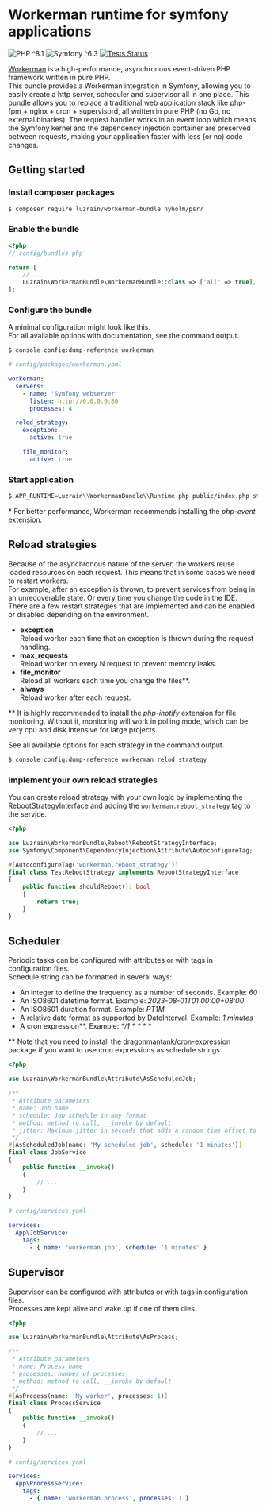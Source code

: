 # Workerman runtime for symfony applications
![PHP ^8.1](https://img.shields.io/badge/PHP-^8.1-777bb3.svg?style=flat)
![Symfony ^6.3](https://img.shields.io/badge/Symfony-^6.3-374151.svg?style=flat)
[![Tests Status](https://img.shields.io/github/actions/workflow/status/luzrain/workerman-bundle/tests.yaml?branch=master)](../../actions/workflows/tests.yaml)

[Workerman](https://github.com/walkor/workerman) is a high-performance, asynchronous event-driven PHP framework written in pure PHP.  
This bundle provides a Workerman integration in Symfony, allowing you to easily create a http server, scheduler and supervisor all in one place.
This bundle allows you to replace a traditional web application stack like php-fpm + nginx + cron + supervisord, all written in pure PHP (no Go, no external binaries).
The request handler works in an event loop which means the Symfony kernel and the dependency injection container are preserved between requests,
making your application faster with less (or no) code changes.

## Getting started
### Install composer packages
```bash
$ composer require luzrain/workerman-bundle nyholm/psr7
```

### Enable the bundle
```php
<?php
// config/bundles.php

return [
    // ...
    Luzrain\WorkermanBundle\WorkermanBundle::class => ['all' => true],
];
```

### Configure the bundle
A minimal configuration might look like this.  
For all available options with documentation, see the command output.
```bash
$ console config:dump-reference workerman
```

```yaml
# config/packages/workerman.yaml

workerman:
  servers:
    - name: 'Symfony webserver'
      listen: http://0.0.0.0:80
      processes: 4

  relod_strategy:
    exception:
      active: true

    file_monitor:
      active: true
```

### Start application
```bash
$ APP_RUNTIME=Luzrain\\WorkermanBundle\\Runtime php public/index.php start
```

\* For better performance, Workerman recommends installing the _php-event_ extension.

## Reload strategies
Because of the asynchronous nature of the server, the workers reuse loaded resources on each request. This means that in some cases we need to restart workers.  
For example, after an exception is thrown, to prevent services from being in an unrecoverable state. Or every time you change the code in the IDE.  
There are a few restart strategies that are implemented and can be enabled or disabled depending on the environment.

 - **exception**  
   Reload worker each time that an exception is thrown during the request handling.
 - **max_requests**  
   Reload worker on every N request to prevent memory leaks.
 - **file_monitor**  
   Reload all workers each time you change the files**.
 - **always**  
   Reload worker after each request.

** It is highly recommended to install the _php-inotify_ extension for file monitoring. Without it, monitoring will work in polling mode, which can be very cpu and disk intensive for large projects.

See all available options for each strategy in the command output.
```bash
$ console config:dump-reference workerman relod_strategy
```

### Implement your own reload strategies
You can create reload strategy with your own logic by implementing the RebootStrategyInterface and adding the `workerman.reboot_strategy` tag to the service.
```php
<?php

use Luzrain\WorkermanBundle\Reboot\RebootStrategyInterface;
use Symfony\Component\DependencyInjection\Attribute\AutoconfigureTag;

#[AutoconfigureTag('workerman.reboot_strategy')]
final class TestRebootStrategy implements RebootStrategyInterface
{
    public function shouldReboot(): bool
    {
        return true;
    }
}
```

## Scheduler
Periodic tasks can be configured with attributes or with tags in configuration files.  
Schedule string can be formatted in several ways:  
 - An integer to define the frequency as a number of seconds. Example: _60_
 - An ISO8601 datetime format. Example: _2023-08-01T01:00:00+08:00_
 - An ISO8601 duration format. Example: _PT1M_
 - A relative date format as supported by DateInterval. Example: _1 minutes_
 - A cron expression**. Example: _*/1 * * * *_

** Note that you need to install the [dragonmantank/cron-expression](https://github.com/dragonmantank/cron-expression) package if you want to use cron expressions as schedule strings

```php
<?php

use Luzrain\WorkermanBundle\Attribute\AsScheduledJob;

/**
 * Attribute parameters
 * name: Job name
 * schedule: Job schedule in any format
 * method: method to call, __invoke by default
 * jitter: Maximum jitter in seconds that adds a random time offset to the schedule. Use to prevent multiple jobs from running at the same time
 */
#[AsScheduledJob(name: 'My scheduled job', schedule: '1 minutes')]
final class JobService
{
    public function __invoke()
    {
        // ...
    }
}
```

```yaml
# config/services.yaml

services:
  App\JobService:
    tags:
      - { name: 'workerman.job', schedule: '1 minutes' }
```

## Supervisor
Supervisor can be configured with attributes or with tags in configuration files.  
Processes are kept alive and wake up if one of them dies.

```php
<?php

use Luzrain\WorkermanBundle\Attribute\AsProcess;

/**
 * Attribute parameters
 * name: Process name
 * processes: number of processes
 * method: method to call, __invoke by default
 */
#[AsProcess(name: 'My worker', processes: 1)]
final class ProcessService
{
    public function __invoke()
    {
        // ...
    }
}
```

```yaml
# config/services.yaml

services:
  App\ProcessService:
    tags:
      - { name: 'workerman.process', processes: 1 }
```
